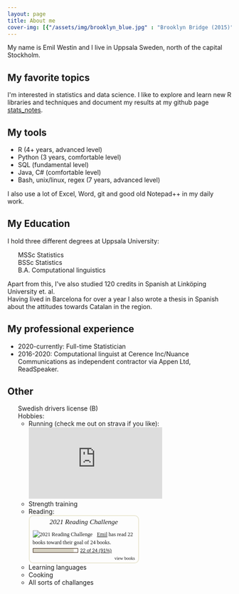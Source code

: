 ```yaml
---
layout: page
title: About me
cover-img: [{"/assets/img/brooklyn_blue.jpg" : "Brooklyn Bridge (2015)"}, {"/assets/img/xian-house.jpg" : "Xi'an (2014)"}, {"/assets/img/gamla_lkpg.jpg" : "Gamla Linköping, in my home town (2014)"}]
---
```


My name is Emil Westin and I live in Uppsala Sweden, north of the capital Stockholm.

##  My favorite topics
I'm interested in statistics and data science. I like to explore and learn new R libraries and techniques and document my results at my github page [stats_notes](https://github.com/emilwest/stats_notes).

##  My tools
- R (4+ years, advanced level)
- Python (3 years, comfortable level)
- SQL (fundamental level)
- Java, C# (comfortable level)
- Bash, unix/linux, regex (7 years, advanced level)

I also use a lot of Excel, Word, git and good old Notepad++ in my daily work.

## My Education
I hold three different degrees at Uppsala University:
<ul style="list-style-type:none;">
  <li> <i class="fa fa-bar-chart" aria-hidden="true" style="color:black"></i> MSSc Statistics </li>
  <li> <i class="fa fa-bar-chart" aria-hidden="true" style="color:black"></i> BSSc Statistics </li>
  <li> <i class="fa fa-desktop" aria-hidden="true"></i> B.A. Computational linguistics </li>
</ul>

Apart from this, I've also studied 120 credits in Spanish at Linköping University et. al.  
Having lived in Barcelona for over a year I also wrote a thesis in Spanish about the attitudes towards Catalan in the region.

## My professional experience
- 2020-currently: Full-time Statistician
- 2016-2020: Computational linguist at Cerence Inc/Nuance Communications as independent contractor via Appen Ltd, ReadSpeaker.

## Other

<ul style="list-style-type:none;">
  <li> <i class="fa fa-id-card-o" aria-hidden="true"></i> Swedish drivers license (B) </li>
  <li> <i class="fa fa-futbol-o" aria-hidden="true"></i> Hobbies:
    <ul>
      <li> <i class="fas fa-running" aria-hidden="true"></i> Running (check me out on strava if you like): <br> 
      <iframe height='160' width='300' frameborder='0' allowtransparency='true' scrolling='no' src='https://www.strava.com/athletes/23884215/activity-summary/2e41541c4f247378885337ba12e550555c246b3a'></iframe>
      </li>
      <li> <i class="fas fa-dumbbell" aria-hidden="true"></i> Strength training </li>
      <li> <i class="fas fa-book-open" aria-hidden="true"></i>Reading: <br>
<div id="gr_challenge_11650" style="border: 2px solid #EBE8D5; border-radius:10px; padding: 0px 7px 0px 7px; max-width:230px; min-height: 100px">
  <div id="gr_challenge_progress_body_11650" style="font-size: 12px; font-family: georgia,serif;line-height: 18px">
    <h3 style="margin: 4px 0 10px; font-weight: normal; text-align: center">
      <a style="text-decoration: none; font-family:georgia,serif;font-style:italic; font-size: 1.1em" rel="nofollow" href="https://www.goodreads.com/challenges/11650-2021-reading-challenge">2021 Reading Challenge</a>
    </h3>
        <div class="challengePic">
          <a rel="nofollow" href="https://www.goodreads.com/challenges/11650-2021-reading-challenge"><img alt="2021 Reading Challenge" style="float:left; margin-right: 10px; border: 0 none" src="https://images.gr-assets.com/challenges/1608245803p2/11650.jpg" /></a>
        </div>
      <div>
        <a rel="nofollow" href="https://www.goodreads.com/user/show/58205284-emil">Emil</a> has
             read 22 books toward
             their goal of
             24 books.
      </div>
      <div style="width: 100px; margin: 4px 5px 5px 0; float: left; border: 1px solid #382110; height: 8px; overflow: hidden; background-color: #FFF">
        <div style="width: 91%; background-color: #D7D2C4; float: left"><span style="visibility:hidden">hide</span></div>
      </div>
      <div style="font-family: arial, verdana, helvetica, sans-serif;font-size:90%">
        <a rel="nofollow" href="https://www.goodreads.com/user_challenges/25224606">22 of 24 (91%)</a>
      </div>
        <div style="text-align: right;">
          <a style="text-decoration: none; font-size: 10px;" rel="nofollow" href="https://www.goodreads.com/user_challenges/25224606">view books</a>
        </div>
  </div>
	<script src="https://www.goodreads.com/user_challenges/widget/58205284-emil?challenge_id=11650&v=2"></script>
</div>
      </li>
      <li> Learning languages </li>
      <li> Cooking </li>
      <li> All sorts of challanges </li>
    </ul>
  </li>
</ul>

